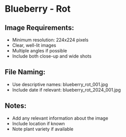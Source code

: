 # Blueberry - Rot

## Image Requirements:
- Minimum resolution: 224x224 pixels
- Clear, well-lit images
- Multiple angles if possible
- Include both close-up and wide shots

## File Naming:
- Use descriptive names: blueberry_rot_001.jpg
- Include date if relevant: blueberry_rot_2024_001.jpg

## Notes:
- Add any relevant information about the image
- Include location if known
- Note plant variety if available
